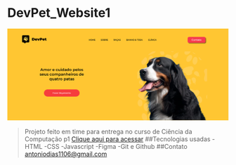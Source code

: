 # DevPet_Website1
![preview](https://github.com/Tonybrh/DevPet_Website1/blob/main/imagens/capaDoProjeto.png?raw=true)
>Projeto feito em time para entrega no curso de Ciência da Computação p1
[Clique aqui para acessar](https://tonybrh.github.io/DevPet_Website1/index.html)
##Tecnologias usadas
-HTML
-CSS
-Javascript
-Figma
-Git e Github
##Contato
>antoniodias1106@gmail.com

